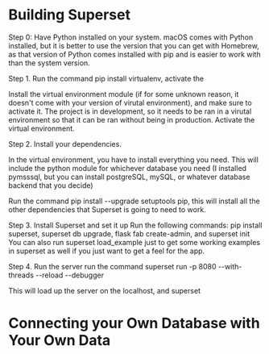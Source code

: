 # Building Superset

Step 0: Have Python installed on your system.
macOS comes with Python installed, but it is better to use the version that you can get with Homebrew,
as that version of Python comes installed with pip and is easier to work with than the system version.


Step 1. Run the command pip install virtualenv, activate the

Install the virtual environment module (if for some unknown reason, it doesn't come with your version of virutal environment),
and make sure to activate it. The project is in development, so it needs to be ran in a virutal environment so that it 
can be ran without being in production. Activate the virtual environment.

Step 2. Install your dependencies. 

In the virtual environment, you have to install everything you need. This will include the python module for whichever
database you need (I installed pymsssql, but you can install postgreSQL, mySQL, or whatever database backend that you decide)

Run the command pip install --upgrade setuptools pip, this will install all the other dependencies that Superset 
is going to need to work. 

Step 3. Install Superset and set it up
Run the following commands:
pip install superset, superset db upgrade, flask fab create-admin, and superset init
You can also run superset load_example just to get some working examples in superset as well if you just want to get a feel
for the app. 

Step 4. Run the server
run the command superset run -p 8080 --with-threads --reload --debugger

This will load up the server on the localhost, and superset


# Connecting your Own Database with Your Own Data
